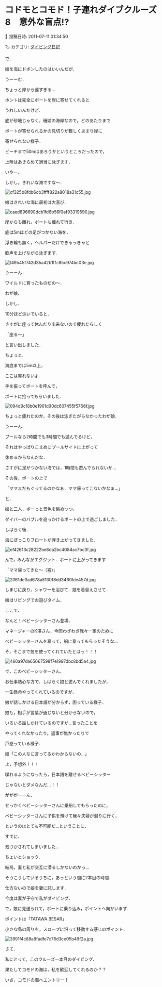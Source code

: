 # コドモとコモド！子連れダイブクルーズ 8　意外な盲点!?

📅 投稿日時: 2011-07-11 01:34:50

🏷️ カテゴリ: [ダイビング日記](ce3a7a8d424d112fce83ee85c81a0e344.md)

で．


娘を海にドボンしたのはいいんだが．





うーーむ．


ちょっと岸から遠すぎる…


ホントは完全にボートを岸に寄せてくれると


うれしいんだけど．


底が砂地じゃなく，珊瑚の海岸なので，どのあたりまで


ボートが寄せられるかの見切りが難しくあまり岸に


寄せられない様子．





ビーチまで50mはあろうかというところだったので，


上陸はあきらめて適当に泳ぎます．





いやー．


しかし，きれいな海ですな～．




![cf325b8fdb6cb3ffff822a8018a31c55.jpg](images/cf325b8fdb6cb3ffff822a8018a31c55.jpg)







娘はきれいな海に最初は大喜び．




![caed896690dcb1fd6b56f0af93319590.jpg](images/caed896690dcb1fd6b56f0af93319590.jpg)







岸からも離れ，ボートも離れて行き．


底は5mほどの足がつかない海を．





浮き輪も無く，ヘルパーだけできゃっきゃと


歓声を上げながら泳ぎます．




![f49b45f742d35a42b1f1c85c974bc03e.jpg](images/f49b45f742d35a42b1f1c85c974bc03e.jpg)







うーーん．


ワイルドに育ったものだの～．


わが娘．





しかし．


10分ほど泳いでいると．


さすがに座って休んだり出来ないので疲れたらしく


「座る～」


と言い出しました．





ちょっと．


海底までは5m以上，


ここは座れないよ．





手を振ってボートを呼んで，


ボートに拾ってもらいました．







![094d9c18b0e1901d90dc607455f5766f.jpg](images/094d9c18b0e1901d90dc607455f5766f.jpg)




ちょっと疲れたのか，その後は泳ぎたがらなかったわが娘．


うーーん．


プールなら2時間でも3時間でも遊んでるけど，


それはやっぱりこまめにプールサイドに上がって


休めるからなんだな．


さすがに足がつかない海では，1時間も遊んでられないか…





その後，ボートの上で


「ママまだもぐってるのかなぁ．ママ帰ってこないかなぁ…」


と．


娘と二人，ボーっと景色を眺めつつ，


ダイバーのバブルを追っかけるボートの上で過ごしました．





しばらく後．


海にぽっこりフロートが浮き上がってきました．




![ef42613c28222be8da2bc4084ac7bc3f.jpg](images/ef42613c28222be8da2bc4084ac7bc3f.jpg)







んで，みんながエグジット．ボートに上がってきます


「ママ帰ってきた～（喜）」




![2061de3ad678a8130f8dd3460fde457d.jpg](images/2061de3ad678a8130f8dd3460fde457d.jpg)







しまじに戻り，シャワーを浴びて．娘を着替えさせて．


娘はリビングでお遊びタイム．





ここで．


なんと！ベビーシッターさん登場．


マネージャーのK澤さん，今回わざわざ我々一家のために


ベビーシッターさんを雇って，船に乗ってもらったそうな…


そ，そこまで気を使ってくれていたとはっ！！！




![460a97da65667598f7e1997dbc8bd5a4.jpg](images/460a97da65667598f7e1997dbc8bd5a4.jpg)







で，このベビーシッターさん．


お仕事熱心な方で，しばらく娘と遊んでくれましたが，


一生懸命やってくれているのですが，


娘が話しかける日本語が分からず，困っている様子．


娘も，相手が言葉が通じないと分からないので，


いろいろ話しかけているのですが…言ったことを


やってくれなかったり，返事が無かったりで


戸惑っている様子．





娘「この人なに言ってるかわからないの…」





よ，予想外！！！


喋れるようになったら，日本語を離せるベビーシッター


じゃないとダメなんだ…！！


がががーーん．





せっかくベビーシッターさんに乗船してもらったのに，


ベビーシッターさんに子供を預けて我々夫婦が潜りに行く，


というのはとても不可能だ…ということに．


すでに．


気づかされてしまいました…


ちょいとショック．


結局，妻と私が交互に潜るしかないのかっ…





そうこうしているうちに，あっという間に2本目の時間．


仕方ないので娘を妻に託します．


今度は妻が子守で私がダイビング．


で，娘に見送られて，ボートに乗り込み，ポイントへ向かいます．





ポイントは「TATAWA BESAR」


小さな島の周りを，スロープに沿って移動する感じのポイント．




![3991f4c88a8fadfe7c76d3ce05b49f2a.jpg](images/3991f4c88a8fadfe7c76d3ce05b49f2a.jpg)




さて．


私にとって，このクルーズ一本目のダイビング．





果たしてコモドの海は，私を歓迎してくれるのか？？


いざ，コモドの海へエントリー！
